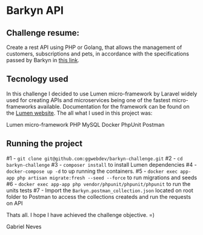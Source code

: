 # Barkyn API

## Challenge resume:
Create a rest API using PHP or Golang, that allows the management of customers, subscriptions and pets, in accordance with the specifications passed by Barkyn in [this link](https://gist.github.com/barkyndev/3048763d21f80a3b6355f10ee7510b6a).



## Tecnology used 
In this challenge I decided to use Lumen micro-framework by Laravel widely used for creating APIs and microservices being one of the fastest micro-frameworks available. Documentation for the framework can be found on the [Lumen website](https://lumen.laravel.com/docs). The all what I used in this project was:

Lumen micro-framework PHP
MySQL
Docker
PhpUnit
Postman

## Running the project

#1 -  ```git clone git@github.com:ggwebdev/barkyn-challenge.git```
#2 - ```cd barkyn-challenge```
#3 - ```composer install``` to install Lumen dependencies
#4 - ```docker-compose up -d``` to up running the containers.
#5 - ```docker exec app-app php artisan migrate:fresh --seed --force``` to run migrations and seeds
#6 - ```docker exec app-app php vendor/phpunit/phpunit/phpunit``` to run the units tests
#7 - Import the ```Barkyn.postman_collection.json``` located on root folder to Postman to access the collections createds and run the requests on API

Thats all. I hope I have achieved the challenge objective. =)

Gabriel Neves